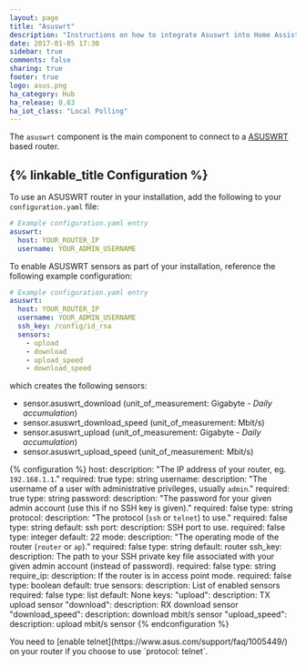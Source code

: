 ```yaml
---
layout: page
title: "Asuswrt"
description: "Instructions on how to integrate Asuswrt into Home Assistant."
date: 2017-01-05 17:30
sidebar: true
comments: false
sharing: true
footer: true
logo: asus.png
ha_category: Hub
ha_release: 0.83
ha_iot_class: "Local Polling"
---
```


The `asuswrt` component is the main component to connect to a [ASUSWRT](http://event.asus.com/2013/nw/ASUSWRT/) based router.

## {% linkable_title Configuration %}

To use an ASUSWRT router in your installation, add the following to your `configuration.yaml` file:

```yaml
# Example configuration.yaml entry
asuswrt:
  host: YOUR_ROUTER_IP
  username: YOUR_ADMIN_USERNAME
```

To enable ASUSWRT sensors as part of your installation, reference the following example configuration:
```yaml
# Example configuration.yaml entry
asuswrt:
  host: YOUR_ROUTER_IP
  username: YOUR_ADMIN_USERNAME
  ssh_key: /config/id_rsa
  sensors:
    - upload
    - download
    - upload_speed
    - download_speed
```
which creates the following sensors:
* sensor.asuswrt_download (unit_of_measurement: Gigabyte - *Daily accumulation*)
* sensor.asuswrt_download_speed (unit_of_measurement: Mbit/s)
* sensor.asuswrt_upload (unit_of_measurement: Gigabyte - *Daily accumulation*)
* sensor.asuswrt_upload_speed (unit_of_measurement: Mbit/s)

{% configuration %}
host:
  description: "The IP address of your router, eg. `192.168.1.1`."
  required: true
  type: string
username:
  description: "The username of a user with administrative privileges, usually `admin`."
  required: true
  type: string
password:
  description: "The password for your given admin account (use this if no SSH key is given)."
  required: false
  type: string
protocol:
  description: "The protocol (`ssh` or `telnet`) to use."
  required: false
  type: string
  default: ssh
port:
  description: SSH port to use.
  required: false
  type: integer
  default: 22
mode:
  description: "The operating mode of the router (`router` or `ap`)."
  required: false
  type: string
  default: router
ssh_key:
  description: The path to your SSH private key file associated with your given admin account (instead of password).
  required: false
  type: string
require_ip:
  description: If the router is in access point mode.
  required: false
  type: boolean
  default: true
sensors:
  description: List of enabled sensors
  required: false
  type: list
  default: None
  keys:
    "upload":
      description: TX upload sensor
    "download":
      description: RX download sensor
    "download_speed":
      description: download mbit/s sensor
    "upload_speed":
      description: upload mbit/s sensor
{% endconfiguration %}

<p class='note warning'>
You need to [enable telnet](https://www.asus.com/support/faq/1005449/) on your router if you choose to use `protocol: telnet`. 
</p>
